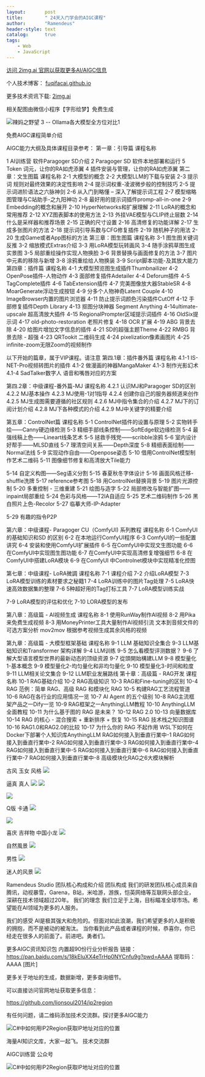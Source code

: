 ```yaml
---
layout:       post
title:        " 24天入门学会的AIGC课程"
author:       "Ramendeus"
header-style: text
catalog:      true
tags:
    - Web
    - JavaScript
---
```


[访问 2img.ai 官网以获取更多AI/AIGC信息](https://2img.ai)

个人技术博客： [fuqifacai.github.io](https://link.juejin.cn/?target=https%3A%2F%2Ffuqifacai.github.io)

更多技术资讯下载: [2img.ai](https://link.juejin.cn/?target=https%3A%2F%2F2img.ai)

相关配图由微信小程序【字形绘梦】免费生成

![辣妈之野望 3 -- Ollama各大模型全方位对比1](https://www.shxcj.com/wp-content/uploads/2025/02/fd8ce661-9702-4cf6-81df-e6036cd0006b.jpg)


免费AIGC课程简单介绍

AIGC能力大纲及具体课程目录参考：
第一章：引导篇
课程名称

1 AI训练营 软件Paragoger SD介绍
2 Paragoger SD 软件本地部署和运行
5 Token 词元，让你的RA如虎添翼
4 插件安装与管理，让你的RA如虎添翼
第二章：文生图篇
课程名称
2-1 大模型的概念
2-2 大模型LLM的下载与安装
2-3 提示词 规则对最终效果的决定性影响
2-4 提示词权重-凌波微步般的控制技巧
2-5 提示词进阶语法之六脉神剑
2-6 从入门到略懂 – 深入了解提示词工程
2-7 模型缩略图管理与C站助手-之九阳神功
2-8 最好用的提示词插件promp-all-in-one
2-9 Embedding的概念和展开
2-10 HyperNetworks和扩展理解
2-11 LoRA的概念和常用推荐
2-12 XYZ图表脚本的使用方法
2-13 外挂VAE模型与CLIP终止层数
2-14 什么是采样器和推荐场景
2-15 正确的尺寸设置
2-16 高清修复的功能详解
2-17 生成多张图片的方法
2-18 提示词引导系数与CFG修复插件
2-19 随机种子的用法
2-20 生成Game或者App图标的方法
第三章：图生图篇
课程名称
3-1 图生图关键词反推
3-2 缩放模式Extras介绍
3-3 用LoRA模型玩转画风
3-4 随手涂鸦草图生成实景图
3-5 局部重绘操作实现人物换脸
3-6 背景替换与画面修复的方法
3-7 图片中元素的移除与新增
3-8 涂鸦重绘给人物换装
3-9 Script脚本功能-及其放大能力
第四章：插件篇
课程名称
4-1 大模型预览图生成插件Thumbnailizer
4-2 OpenPose插件-人物动作
4-3 面部修复插件Adetailer
4-4 Deforum插件
4-5 TagComplete插件
4-6 TabExtension插件
4-7 完美图像放大器StableSR
4-8 MoarGenerate浮动生成按钮
4-9 分多个人物神奇Latent Couple
4-10 ImageBrowser内置的图片浏览器
4-11 防止提示词颜色污染插件CutOff
4-12 手部修复插件Depth Library
4-13 抠图分块神器 Segment Anything
4-14ultimate-upscale 超高清放大插件
4-15 RegionalPrompter区域提示词插件
4-16 OldSix提示词
4-17 old-photo-restoration 老照片修复
4-18 OCR 扩展
4-19 ABG 背景去除
4-20 给图片增加文字信息的插件
4-21 SD的超强主题Theme
4-22 RMBG 背景去除 - 超强
4-23 QRTookit 二维码生成
4-24 pixelization像素画图片
4-25 infinite-zoom无限Zoom的视频制作


以下开始的篇章，属于VIP课程。请注意
第四.1章：插件番外篇
课程名称
4.1-1 IS-NET-Pro视频转图片的插件
4.1-2 做漫画的神器MangaMaker
4.1-3 制作光影幻术
4.1-4 SadTalker数字人 语音和嘴唇对应的方案

第四.2章：中级课程-番外篇-MJ
课程名称
4.2.1 认识MJ和Paragoger SD的区别
4.2.2 MJ基本操作
4.2.3 MJ使用-1对1指导
4.2.4 创建你自己的服务器频道来创作
4.2.5 MJ生成图需要遵循的社区规则
4.2.6 MJ中指令集合的介绍
4.2.7 MJ下的订阅计划介绍
4.2.8 MJ下各种模式的介绍
4.2.9 MJ中关键字的精要介绍

第五章：ControlNet篇
课程名称
5-1 ControlNet插件的设置与原理
5-2 实物转手绘——Canny硬边缘检测
5-3 精细手部线条控制——SoftEdge软边缘检测
5-4 最强线稿上色——Lineart线条艺术
5-5 拯救手残党——scribble涂鸦
5-6 室内设计好帮手——MLSD直线
5-7 理清空间关系——Depth深度
5-8 精细表面绘制——Normal法线
5-9 实现动作自由——Openpose姿态
5-10 借用ControlNet模型制作艺术二维码
5-11 图像细节修复和高清放大Tile能力


5-14 自定义构图——Seg语义分割
5-15 春夏秋冬字体设计
5-16 画面风格迁移-shuffle洗牌
5-17 reference参考图
5-18 用ControlNet替换背景
5-19 图片光源控制
5-20 多重控制 - 三维重建
5-21 绘图与造字
5-22 局部修改与智能扩图——inpaint局部重绘
5-24 色彩与风格——T2IA自适应
5-25 艺术二维码制作
5-26 黑白照片上色-Recolor
5-27 临摹大师-IP-Adapter

5-29 有趣的指令P2P

第六章：中级课程- Paragoger CU（ComfyUI) 系列教程
课程名称
6-1 ComfyUI的基础知识和SD 的区别
6-2 在本地运行ComfyUI程序
6-3 ComfyUI的一些配置讲究
6-4 安装和使用ComfyUI扩展插件
6-5 在ComfyUI中实现文生图功能
6-6 在ComfyUI中实现图生图功能
6-7 在ComfyUI中实现高清修复增强细节
6-8 在ComfyUI中搭建LoRA模块
6-9 在ComfyUI 中Controlnet模块中实现精准化控图


第七章：中级课程- LoRA微調
课程名称
7-1 课程介绍
7-2 介绍LoRA模型
7-3 LoRA模型训练的素材要求之秘籍1
7-4 LoRA训练中的图片Tag处理
7-5 LoRA快速高效数据集的整理
7-6 5种超好用的Tag打标工具
7-7 LoRA模型训练实战

7-9 LoRA模型的评估和优化
7-10 LORA模型的发布


第八章：高级篇 - AI视频生成
课程名称
8-1 使用RunWay制作AI视频
8-2 用Pika来免费生成视频
8-3 用MoneyPrinter工具大量制作AI视频引流
文本到音频文件的可选方案分析
mov2mov 根据参考视频生成其余风格的视频

第九章：高级篇 - 大模型框架基础
课程名称
9-1  LLM 基础知识全集合
9-3 LLM基础知识和Transformer 架构详解
9-4 LLM训练
9-5 怎么看模型评测数据？
9-6 了解大型语言模型世界的最新动态的顶级资源
9-7 從頭開始構建LLM
9-8 模型量化1-基本概念
9-9 模型量化2-均匀量化和非均匀量化
9-10 模型量化3-时间和粒度
9-11 LLM相关论文集合
9-12 LLM职业发展路线
第十章：高级篇 - RAG开发
课程名称
10-1 RAG基础介绍
10-2 RAG高级知识
10-3 RAG和Fine-tuning的区别
10-4 RAG 范例：简单 RAG、高级 RAG 和模块化 RAG
10-5 构建RAG工艺流程管道
10-6 RAG在各行业的应用情况一览
10-7 AI Agent 的五个级别
10-8 RAG主流框架产品之一Dify一览
10-9 RAG框架之一AnythingLLM教程
10-10 AnythingLLM全面教程
10-11 为什么基于图的 RAG 是未来？
10-12 RAG 2.0
10-13 向量数据库
10-14 RAG 的核心 - 混合搜索 + 重新排序 + 恢复
10-15 RAG 技术栈之知识图谱
10-16 RAG1.0和RAG2.0的比较
10-17 为什么你的 RAG 不起作用
WSL下如何在Docker下部署个人知识库AnythingLLM
RAG如何接入到垂直行業中-1
RAG如何接入到垂直行業中-2
RAG如何接入到垂直行業中-3
RAG如何接入到垂直行業中-4
RAG如何接入到垂直行業中-5
RAG如何接入到垂直行業中-6
RAG如何接入到垂直行業中-7
RAG如何接入到垂直行業中-8
高级模块化RAG之6大模块解析


古风 玉女 风格
![](/img/20250106-13.PNG)

逼真 真人 
![](/img/20250106-14.PNG)
![](/img/20250106-15.PNG)



![](/img/20250106-16.PNG)


Q版 卡通 
![](/img/20250106-17.PNG)


![](/img/20250106-18.PNG)


喜庆 吉祥物 中国小龙
![](/img/20250106-19.PNG)


自然風景
![](/img/20250106-20.PNG)


男性 
![](/img/20250106-21.PNG)

迷人的风景 
![](/img/20250106-22.PNG)




Ramendeus Studio 团队核心构成和介绍
团队构成
我们的研发团队核心成员来自 腾讯，动视暴雪，Garena，B站，米哈游，游族，恺英网络等互联网头部企业，深耕在技术领域超过20年。
我们的理念
我们立足于上海，目标瞄准全球市场。希望能在AI领域为更多的人服务。

我们的感受
AI是极其强大和危险的。但面对如此浪潮，我们希望更多的人是积极的拥抱，而不是被动的被淘汰。
当你看到此产品或者课程的时候，恭喜你，你已经走在很多人的前面了。前进吧。勇者们。



更多AIGC资讯知识包
内置超90份行业分析报告
链接：https://pan.baidu.com/s/18kEIuXX4eTrHp0NYCnfu9g?pwd=AAAA 
提取码：AAAA 
[图片]




更多关于地址的生成，数据新增，更多查询细节。

可以直接访问官网地址获取更多信息：

https://github.com/lionsoul2014/ip2region

有任何问题，请二维码添加技术交流群。探讨更多AIGC能力

![C#中如何用IP2Region获取IP地址对应的位置](https://www.shxcj.com/wp-content/uploads/2025/01/e8ae4ed4-a96e-4d10-891a-2ae3e3cf0621.png)

海量AI知识文库，大家一起飞。 技术交流群

AIGC训练营 公众号

![C#中如何用IP2Region获取IP地址对应的位置](https://www.shxcj.com/wp-content/uploads/2025/01/475923fa-49af-49d5-ab13-87384166d161.png)

